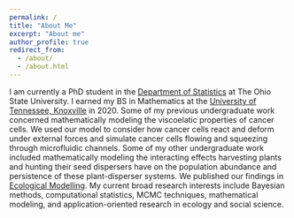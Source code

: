 ```yaml
---
permalink: /
title: "About Me"
excerpt: "About me"
author_profile: true
redirect_from: 
  - /about/
  - /about.html
---
```


I am currently a PhD student in the [Department of Statistics](https://stat.osu.edu) at The Ohio State University. I earned my BS in Mathematics at the [University of Tennessee, Knoxville](http://www.math.utk.edu) in 2020. Some of my previous undergraduate work concerned mathematically modeling the viscoelatic properties of cancer cells. We used our model to consider how cancer cells react and deform under external forces and simulate cancer cells flowing and squeezing through microfluidic channels. Some of my other undergraduate work included mathematically modeling the interacting effects harvesting plants and hunting their seed dispersers have on the population abundance and persistence of these plant-disperser systems. We published our findings in [Ecological Modelling](https://doi.org/10.1016/j.ecolmodel.2020.109328). My current broad research interests include Bayesian methods, computational statistics, MCMC techniques, mathematical modeling, and application-oriented research in ecology and social science.
